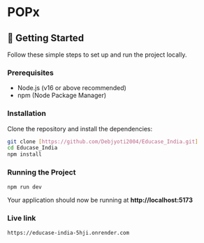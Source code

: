 # POPx


## 🚀 Getting Started

Follow these simple steps to set up and run the project locally.

### Prerequisites

- Node.js (v16 or above recommended)
- npm (Node Package Manager)

###  Installation

Clone the repository and install the dependencies:

```bash
git clone [https://github.com/Debjyoti2004/Educase_India.git]
cd Educase_India
npm install
```
### Running the Project
```bash
npm run dev
```
Your application should now be running at **http://localhost:5173**


### Live link
```sh
https://educase-india-5hji.onrender.com
```
